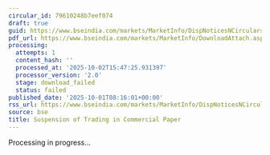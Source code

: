 ```yaml
---
circular_id: 79610248b7eef074
draft: true
guid: https://www.bseindia.com/markets/MarketInfo/DispNoticesNCirculars.aspx?Noticeid={9C087614-D248-4C97-8CA5-61FF8BFE9FE0}&noticeno=20251001-15&dt=10/01/2025&icount=15&totcount=83&flag=0
pdf_url: https://www.bseindia.com/markets/MarketInfo/DownloadAttach.aspx?id=20251001-15&attachedId=
processing:
  attempts: 1
  content_hash: ''
  processed_at: '2025-10-02T15:47:25.931397'
  processor_version: '2.0'
  stage: download_failed
  status: failed
published_date: '2025-10-01T08:16:01+00:00'
rss_url: https://www.bseindia.com/markets/MarketInfo/DispNoticesNCirculars.aspx?Noticeid={9C087614-D248-4C97-8CA5-61FF8BFE9FE0}&noticeno=20251001-15&dt=10/01/2025&icount=15&totcount=83&flag=0
source: bse
title: Suspension of Trading in Commercial Paper
---
```


Processing in progress...